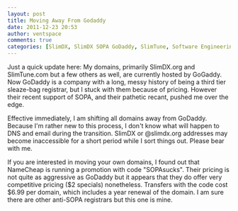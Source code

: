 ```yaml
---
layout: post
title: Moving Away From Godaddy
date: 2011-12-23 20:53
author: ventspace
comments: true
categories: [SlimDX, SlimDX SOPA GoDaddy, SlimTune, Software Engineering]
---
```

Just a quick update here: My domains, primarily SlimDX.org and SlimTune.com but a few others as well, are currently hosted by GoGaddy. Now GoDaddy is a company with a long, messy history of being a third tier sleaze-bag registrar, but I stuck with them because of pricing. However their recent support of SOPA, and their pathetic recant, pushed me over the edge.

Effective immediately, I am shifting all domains away from GoDaddy. Because I'm rather new to this process, I don't know what will happen to DNS and email during the transition. SlimDX or @slimdx.org addresses may become inaccessible for a short period while I sort things out. Please bear with me.

If you are interested in moving your own domains, I found out that NameCheap is running a promotion with code "SOPAsucks". Their pricing is not quite as aggressive as GoDaddy but it appears that they do offer very competitive pricing ($2 specials) nonetheless. Transfers with the code cost $6.99 per domain, which includes a year renewal of the domain. I am sure there are other anti-SOPA registrars but this one is mine.
